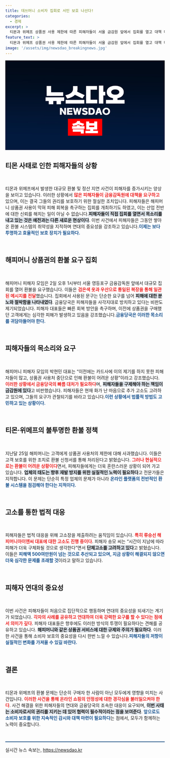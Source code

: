 ```yaml
---
title: 데쓰머니 소비자 집회로 서민 보호 나선다!
categories:
  - 경제
excerpt: >
  티몬과 위메프 상품권 사용 제한에 따른 피해자들이 서울 금감원 앞에서 집회를 열고 대책 마련을 촉구했습니다. 해피머니 구매자들은 환불을 요구하며 류승선 대표를 고소하며, 기업회생 신청과 함께 보상 문제 해결의 길이 막혀 있습니다. مظلوم객들의 분노가 고조되는 가운데, 사건의 전개가 주목받고 있습니다!
feature_text: >
  티몬과 위메프 상품권 사용 제한에 따른 피해자들이 서울 금감원 앞에서 집회를 열고 대책 마련을 촉구했습니다. 해피머니 구매자들은 환불을 요구하며 류승선 대표를 고소하며, 기업회생 신청과 함께 보상 문제 해결의 길이 막혀 있습니다. مظلوم객들의 분노가 고조되는 가운데, 사건의 전개가 주목받고 있습니다!
image: '/assets/img/newsdao_breakingnews.jpg'
---
```


<p><img src="/assets/img/newsdao_breakingnews.jpg" alt="firstkoreanews 속보" /></p>

<h2 data-ke-size="size26">티몬 사태로 인한 피해자들의 상황</h2>

<p data-ke-size="size16">&nbsp;</p>

<p>티몬과 위메프에서 발생한 대규모 환불 및 정산 지연 사건이 피해자를 증가시키는 양상을 보이고 있습니다. 이러한 상황에서 <b><span style="color: #ee2323;">많은 피해자들이 금융감독원에 대책을 요구하고</span></b> 있으며, 이는 결국 그들의 권리를 보호하기 위한 절실한 조치입니다. 피해자들은 해피머니 상품권 사용이 막혀 피해 회복을 촉구하는 집회를 개최하기도 하였고, 이는 산업 전반에 대한 신뢰를 해치는 일이 아닐 수 없습니다.<b><span style="background-color: #21538527;">피해자들이 직접 집회를 열면서 목소리를 내고 있는 것은 예전과는 다른 새로운 현상이다</span></b>. 이번 사건에서 피해자들은 그동안 쌓아온 환불 시스템의 취약성을 지적하며 연대의 중요성을 강조하고 있습니다.<b><span style="color: #1a5490;">이제는 보다 투명하고 효율적인 보호 장치가 필요하다.</span></b> </p>

<p data-ke-size="size16">&nbsp;</p>

<h2 data-ke-size="size26">해피머니 상품권의 환불 요구 집회</h2>

<p data-ke-size="size16">&nbsp;</p>

<p>해피머니 피해자 모임은 2일 오후 1시부터 서울 영등포구 금융감독원 앞에서 대규모 집회를 열어 환불을 요구했습니다. 이들은 <b><span style="color: #ee2323;">검은색 옷과 우산으로 통일된 복장을 통해 일관된 메시지를 전달</span></b>했습니다. 집회에서 사용된 문구는 단순한 요구를 넘어 <b><span style="background-color: #21538527;">피해에 대한 분노와 절박함을 나타내였다</span></b>. 금융당국은 피해자들을 사각지대로 방치하고 있다는 비판도 제기되었습니다. 피해자 대표들은 빠른 회복 방안을 촉구하며, 이전에 상품권을 구매했던 고객에게는 심각한 피해가 발생하고 있음을 강조했습니다.<b><span style="color: #1a5490;">금융당국은 이러한 목소리를 귀담아들어야 한다.</span></b></p>

<p data-ke-size="size16">&nbsp;</p>

<h2 data-ke-size="size26">피해자들의 목소리와 요구</h2>

<p data-ke-size="size16">&nbsp;</p>

<p>해피머니 피해자 모임의 박현민 대표는 “이전에는 카드사에 이의 제기를 하지 못한 피해자들이 많고, 상품권 사용처 중단으로 인해 환불이 어려운 상황”이라고 강조했습니다. <b><span style="color: #ee2323;">이러한 상황에서 금융당국의 빠름 대처가 필요하다</span></b>며, <b><span style="background-color: #21538527;">피해자들을 구제해야 하는 책임이 금감원에 있다</span></b>고 비판했습니다. 피해자들은 현재 화가 난 마음으로 추가 고소도 고려하고 있으며, 그들의 요구가 관철되기를 바라고 있습니다.<b><span style="color: #1a5490;">이런 상황에서 법률적 방법도 고민하고 있는 상황이다.</span></b></p>

<p data-ke-size="size16">&nbsp;</p>

<h2 data-ke-size="size26">티몬·위메프의 불투명한 환불 정책</h2>

<p data-ke-size="size16">&nbsp;</p>

<p>지난달 25일 해피머니는 고객에게 상품권 사용처의 제한에 대해 사과했습니다. 이들은 고객 보호를 위한 조치로 환불 신청서를 통해 처리된다고 밝혔습니다. <b><span style="color: #ee2323;">그러나 현실적으로는 환불이 어려운 상황이다</span></b>면서, 피해자들에게는 더욱 혼란스러운 상황이 되어 가고 있습니다. <b><span style="background-color: #21538527;">업체의 태도는 향후 재발 방지를 위한 실질적인 노력이 필요하다</span></b>고 전문가들은 지적합니다. 이 문제는 단순히 특정 업체의 문제가 아니라 <b><span style="color: #1a5490;">온라인 플랫폼의 전반적인 환불 시스템을 점검해야 한다는 지적이다.</span></b></p>

<p data-ke-size="size16">&nbsp;</p>

<h2 data-ke-size="size26">고소를 통한 법적 대응</h2>

<p data-ke-size="size16">&nbsp;</p>

<p>피해자들은 법적 대응을 위해 고소장을 제출하려는 움직임이 있습니다. <b><span style="color: #ee2323;">특히 류승선 해피머니아이엔씨 대표에 대한 고소도 진행 중이다</span></b>. 피해자 송모 씨는 “시간이 지남에 따라 피해가 더욱 구체화될 것으로 생각한다”면서 <b><span style="background-color: #21538527;">단체고소를 고려하고 있다</span></b>고 밝혔습니다. 이들은 <b><span style="color: #1a5490;">피해액 500여만원이 넘는 것으로 추산되고 있으며, 지금 상황이 해결되지 않으면 더욱 심각한 문제를 초래할 것</span></b>이라고 말하고 있습니다.</p>

<p data-ke-size="size16">&nbsp;</p>

<h2 data-ke-size="size26">피해자 연대의 중요성</h2>

<p data-ke-size="size16">&nbsp;</p>

<p>이번 사건은 피해자들이 처음으로 집단적으로 행동하며 연대의 중요성을 되새기는 계기가 되었습니다. <b><span style="color: #ee2323;">각자의 사례를 공유하고 연대하여 더욱 강력한 요구를 할 수 있다는 점에서 의미가 깊다</span></b>. 피해자 대표들은 향후에도 이러한 방식의 투쟁이 필요하다는 견해를 공유하고 있습니다. <b><span style="background-color: #21538527;">해피머니와 같은 상품권 서비스에 대한 규제와 주의가 필요하다</span></b>. 이러한 사건을 통해 소비자 보호의 중요성을 다시 한번 느낄 수 있습니다.<b><span style="color: #1a5490;">피해자들의 저항이 실질적인 변화를 가져올 수 있길 바란다.</span></b></p>

<p data-ke-size="size16">&nbsp;</p>

<h2 data-ke-size="size26">결론</h2>

<p data-ke-size="size16">&nbsp;</p>

<p>티몬과 위메프의 환불 문제는 단순히 구매자 한 사람이 아닌 모두에게 영향을 미치는 사건입니다. <b><span style="color: #ee2323;">이러한 사건을 통해 온라인 쇼핑의 안정성에 대한 경각심을 불러일으켜야 한다</span></b>. 사건 해결을 위한 피해자들의 연대와 금융당국의 조속한 대응이 요구되며, <b><span style="background-color: #21538527;">이번 사태는 소비자로서의 권리를 지키는 데 있어 협력이 필수적이라는 점을 보여준다</span></b>. <b><span style="color: #1a5490;">앞으로도 소비자 보호를 위한 지속적인 감시와 대책 마련이 필요하다</span></b>는 점에서, 모두가 함께하는 노력이 중요합니다. </p>

<p data-ke-size="size16">&nbsp;</p>

<hr style="height: 2px; border: none; background: #215385;">
실시간 뉴스 속보는, <a href="https://newsdao.kr" rel="dofollow">https://newsdao.kr</a>



